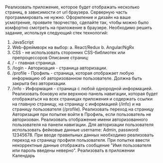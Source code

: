 Реализовать приложение, которое будет отображать несколько страниц, в зависимости от url браузера. Серверную часть программировать не нужно. Оформление и дизайн на ваше усмотрение, проявите творчество, сделайте так, чтобы можно было комфортно смотреть на приложение в браузере.
Необходимо решить задание, используя следующий стек технологий:
1. JavaScript
2. Web-фреймворк на выбор: a. React/Redux
b. Angular/NgRx
3. CSS - не использовать сторонних CSS-библиотек или препроцессоров
Описание страниц:
1. / - главная страница.
2. /login - Авторизация - страница авторизации.
3. /profile - Профиль - страница, которая отображает любую информацию об
авторизованном пользователе. Должна быть закрыта без авторизации.
4. /info - Информация - страница с любой однородной информацией.
Реализовать боковую или верхнюю панель навигации, которая будет отображаться на всех страницах приложения и содержать ссылки на главную страницу, на страницу с информацией (/info) и на страницу пользователя (/profile).
Реализовать переход на страницу Авторизация при попытке войти в Профиль, если пользователь не авторизован.
Реализовать отображение имени авторизованного пользователя на панели навигации.
Для авторизации пользователя использовать фейковые данные username: Admin, password: 12345678.
При вводе правильных данных необходимо реализовать переход на страницу профиля пользователя.
При попытке ввести некорректные данные отображать сообщение "Имя пользователя или пароль введены неверно".
Реализовать в приложении  Календарь 